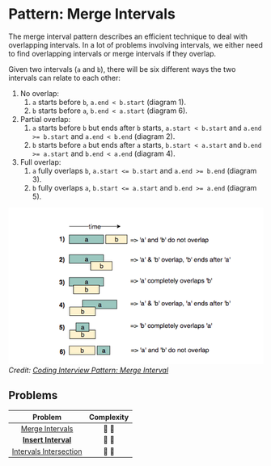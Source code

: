 # Pattern: Merge Intervals

The merge interval pattern describes an efficient technique to deal with overlapping intervals. In a lot of problems involving intervals, we either need to find overlapping intervals or merge intervals if they overlap.

Given two intervals (`a` and `b`), there will be six different ways the two intervals can relate to each other:

1. No overlap:
   1. `a` starts before `b`, `a.end < b.start` (diagram 1).
   2. `b` starts before `a`, `b.end < a.start` (diagram 6).
2. Partial overlap:
   1. `a` starts before `b` but ends after `b` starts, `a.start < b.start` and `a.end >= b.start` and `a.end < b.end` (diagram 2).
   2. `b` starts before `a` but ends after `a` starts, `b.start < a.start` and `b.end >= a.start` and `b.end < a.end` (diagram 4).
3. Full overlap:
   1. `a` fully overlaps `b`, `a.start <= b.start` and `a.end >= b.end` (diagram 3).
   2. `b` fully overlaps `a`, `b.start <= a.start` and `b.end >= a.end` (diagram 5).

![Pattern: Merge Intervals](../images/pattern-merge-intervals.png)
_Credit: [Coding Interview Pattern: Merge Interval](https://medium.com/codex/grokking-the-coding-interview-pattern-merge-interval-6e6b1e9e038c)_

## Problems

|                         Problem                          |   Complexity    |
| :------------------------------------------------------: | :-------------: |
|        [Merge Intervals](./01-merge-intervals.md)        | :star2: :star2: |
|      **[Insert Interval](./02-insert-interval.md)**      | :star2: :star2: |
| [Intervals Intersection](./03-intervals-intersection.md) | :star2: :star2: |
